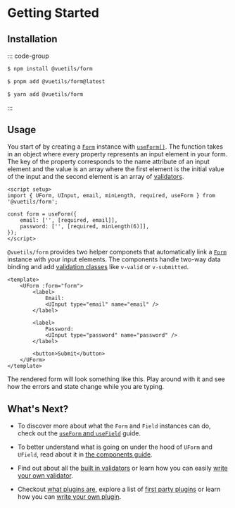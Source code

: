 <script setup>
import GettingStarted from './GettingStarted.vue'
</script>

# Getting Started

## Installation

::: code-group

```sh [npm]
$ npm install @vuetils/form
```

```sh [pnpm]
$ pnpm add @vuetils/form@latest
```

```sh [yarn]
$ yarn add @vuetils/form
```

:::

## Usage

You start of by creating a [`Form`](../api#form) instance with [`useForm()`](../api#useForm). The function takes in an object where every property represents an input element in your form. The key of the property corresponds to the name attribute of an input element and the value is an array where the first element is the initial value of the input and the second element is an array of [validators](../core-concepts/validators).

```vue
<script setup>
import { UForm, UInput, email, minLength, required, useForm } from '@vuetils/form';

const form = useForm({
	email: ['', [required, email]],
	password: ['', [required, minLength(6)]],
});
</script>
```

`@vuetils/form` provides two helper componets that automatically link a [`Form`](../api#form) instance with your input elements. The components handle two-way data binding and add [validation classes](../core-concepts/components#validation-classes) like `v-valid` or `v-submitted`.

```vue
<template>
	<UForm :form="form">
		<label>
			Email:
			<UInput type="email" name="email" />
		</label>

		<label>
			Password:
			<UInput type="password" name="password" />
		</label>

		<button>Submit</button>
	</UForm>
</template>
```

The rendered form will look something like this. Play around with it and see how the errors and state change while you are typing.

<GettingStarted class="mt-12"/>

## What's Next?

- To discover more about what the `Form` and `Field` instances can do, check out the [`useForm` and `useField`](../core-concepts/) guide.

- To better understand what is going on under the hood of `UForm` and `UField`, read about it in [the components guide](../core-concepts/components).

- Find out about all the [built in validators](../core-concepts/validators) or learn how you can easily [write your own validator](../core-concepts/validators#write-your-own-validator).

- Checkout [what plugins are](../core-concepts/plugins), explore a list of [first party plugins](../core-concepts/plugins#first-party-plugins) or learn how you can [write your own plugin](../core-concepts/plugins#write-your-own-plugin).
